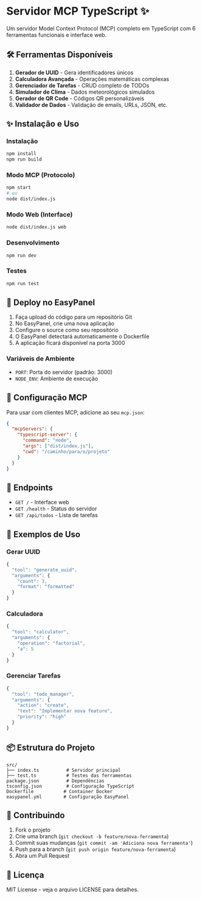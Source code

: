 # Servidor MCP TypeScript ✨

Um servidor Model Context Protocol (MCP) completo em TypeScript com 6 ferramentas funcionais e interface web.

## 🛠️ Ferramentas Disponíveis

1. **Gerador de UUID** - Gera identificadores únicos
2. **Calculadora Avançada** - Operações matemáticas complexas
3. **Gerenciador de Tarefas** - CRUD completo de TODOs
4. **Simulador de Clima** - Dados meteorológicos simulados
5. **Gerador de QR Code** - Códigos QR personalizáveis
6. **Validador de Dados** - Validação de emails, URLs, JSON, etc.

## ✨ Instalação e Uso

### Instalação
```bash
npm install
npm run build
```

### Modo MCP (Protocolo)
```bash
npm start
# ou
node dist/index.js
```

### Modo Web (Interface)
```bash
node dist/index.js web
```

### Desenvolvimento
```bash
npm run dev
```

### Testes
```bash
npm run test
```

## 🐳 Deploy no EasyPanel

1. Faça upload do código para um repositório Git
2. No EasyPanel, crie uma nova aplicação
3. Configure o source como seu repositório
4. O EasyPanel detectará automaticamente o Dockerfile
5. A aplicação ficará disponível na porta 3000

### Variáveis de Ambiente
- `PORT`: Porta do servidor (padrão: 3000)
- `NODE_ENV`: Ambiente de execução

## 🔧 Configuração MCP

Para usar com clientes MCP, adicione ao seu `mcp.json`:

```json
{
  "mcpServers": {
    "typescript-server": {
      "command": "node",
      "args": ["dist/index.js"],
      "cwd": "/caminho/para/o/projeto"
    }
  }
}
```

## 📡 Endpoints

- `GET /` - Interface web
- `GET /health` - Status do servidor
- `GET /api/todos` - Lista de tarefas

## 🧪 Exemplos de Uso

### Gerar UUID
```javascript
{
  "tool": "generate_uuid",
  "arguments": {
    "count": 3,
    "format": "formatted"
  }
}
```

### Calculadora
```javascript
{
  "tool": "calculator",
  "arguments": {
    "operation": "factorial",
    "a": 5
  }
}
```

### Gerenciar Tarefas
```javascript
{
  "tool": "todo_manager",
  "arguments": {
    "action": "create",
    "text": "Implementar nova feature",
    "priority": "high"
  }
}
```

## 📦 Estrutura do Projeto

```
src/
├── index.ts          # Servidor principal
├── test.ts           # Testes das ferramentas
package.json          # Dependências
tsconfig.json         # Configuração TypeScript
Dockerfile           # Container Docker
easypanel.yml        # Configuração EasyPanel
```

## 🤝 Contribuindo

1. Fork o projeto
2. Crie uma branch (`git checkout -b feature/nova-ferramenta`)
3. Commit suas mudanças (`git commit -am 'Adiciona nova ferramenta'`)
4. Push para a branch (`git push origin feature/nova-ferramenta`)
5. Abra um Pull Request

## 📄 Licença

MIT License - veja o arquivo LICENSE para detalhes.
